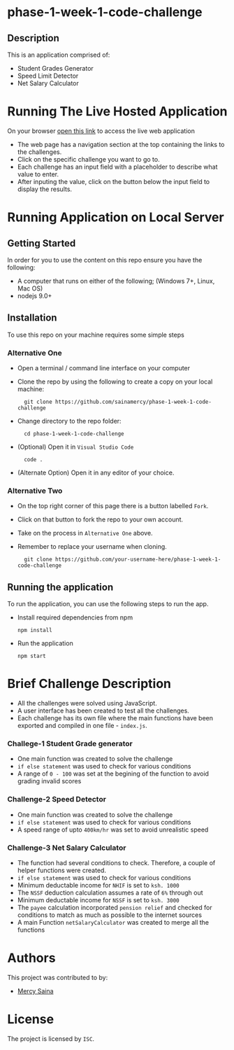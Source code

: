 # phase-1-week-1-code-challenge

## Description
This is an application comprised of:

- Student Grades Generator
- Speed Limit Detector
- Net Salary Calculator


# Running The Live Hosted Application 
On your browser [open this link](https://phase-1-week-1-code-challenge.vercel.app/) to access the live web application

* The web page has a navigation section at the top containing the links to the challenges.
* Click on the specific challenge you want to go to.
* Each challenge has an input field with a placeholder to describe what value to enter.
* After inputing the value, click on the button below the input field to display the results.

# Running Application on Local Server

## Getting Started
In order for you to use the content on this repo ensure you have the following:

* A computer that runs on either of the following; (Windows 7+, Linux, Mac OS)
*  nodejs 9.0+


## Installation

To use this repo on your machine requires some simple steps

### Alternative One

* Open a terminal / command line interface on your computer
* Clone the repo by using the following to create a copy on your local machine:

        git clone https://github.com/sainamercy/phase-1-week-1-code-challenge 
       
* Change directory to the repo folder:

        cd phase-1-week-1-code-challenge 

* (Optional) Open it in ``Visual Studio Code``

        code .

* (Alternate Option) Open it in any editor of your choice.

### Alternative Two

* On the top right corner of this page there is a button labelled ``Fork``.
* Click on that button to fork the repo to your own account.
* Take on the process in ``Alternative One`` above.
* Remember to replace your username when cloning.

        git clone https://github.com/your-username-here/phase-1-week-1-code-challenge


## Running the application

To run the application, you can use the following steps to run the app.

* Install required dependencies from npm

      npm install

* Run the application

      npm start

# Brief Challenge Description

* All the challenges were solved using JavaScript.
* A user interface has been created to test all the challenges.
* Each challenge has its own file where the main functions have been exported and compiled in one file - `index.js`.

### Challege-1 Student Grade generator

* One main function was created to solve the challenge
* `if else statement` was used to check for various conditions
* A range of `0 - 100` was set at the begining of the function to avoid grading invalid scores

### Challenge-2 Speed Detector

* One main function was created to solve the challenge
* `if else statement` was used to check for various conditions
* A speed range of upto `400km/hr` was set to avoid unrealistic speed

### Challenge-3 Net Salary Calculator

* The function had several conditions to check. Therefore, a couple of helper functions were created.
* `if else statement` was used to check for various conditions
* Minimum deductable income for `NHIF` is set to `ksh. 1000`
* The `NSSF` deduction calculation assumes a rate of `6%` through out
* Minimum deductable income for `NSSF` is set to `ksh. 3000`
* The `payee` calculation incorporated `pension relief` and checked for conditions to match as much as possible to the internet sources
* A main Function `netSalaryCalculator` was created to merge all the functions


# Authors
This project was contributed to by:
- [Mercy Saina](https://github.com/sainamercy)

# License
The project is licensed by `ISC`.





